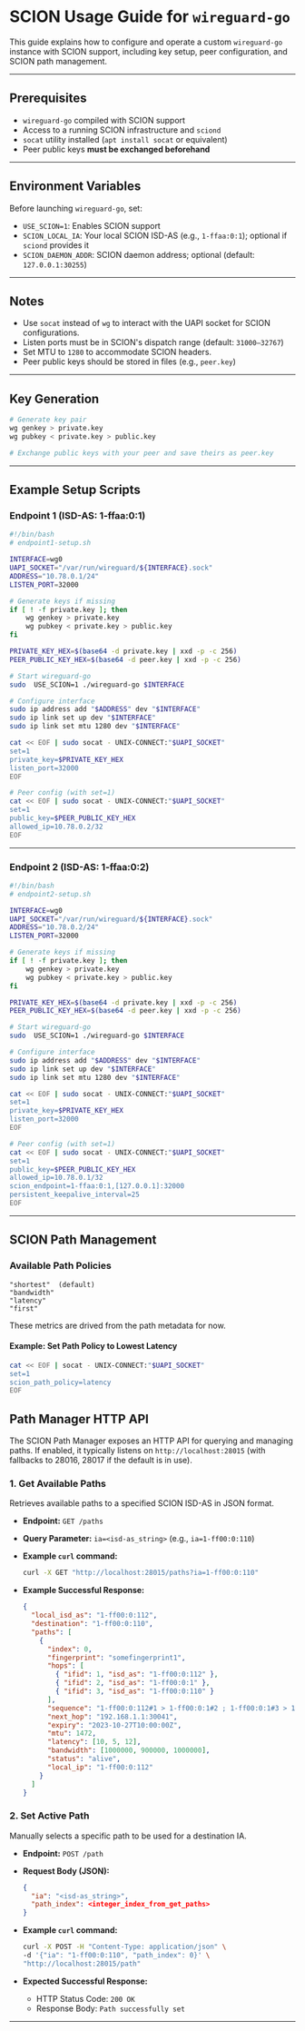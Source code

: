 # SCION Usage Guide for `wireguard-go`

This guide explains how to configure and operate a custom `wireguard-go` instance with SCION support, including key setup, peer configuration, and SCION path management.

---

## Prerequisites

* `wireguard-go` compiled with SCION support
* Access to a running SCION infrastructure and `sciond`
* `socat` utility installed (`apt install socat` or equivalent)
* Peer public keys **must be exchanged beforehand**

---

## Environment Variables

Before launching `wireguard-go`, set:

* `USE_SCION=1`: Enables SCION support
* `SCION_LOCAL_IA`: Your local SCION ISD-AS (e.g., `1-ffaa:0:1`); optional if `sciond` provides it
* `SCION_DAEMON_ADDR`: SCION daemon address; optional (default: `127.0.0.1:30255`)

---

## Notes

* Use `socat` instead of `wg` to interact with the UAPI socket for SCION configurations.
* Listen ports must be in SCION's dispatch range (default: `31000–32767`)
* Set MTU to `1280` to accommodate SCION headers.
* Peer public keys should be stored in files (e.g., `peer.key`)

---

## Key Generation

```bash
# Generate key pair
wg genkey > private.key
wg pubkey < private.key > public.key

# Exchange public keys with your peer and save theirs as peer.key
```

---

## Example Setup Scripts

### Endpoint 1 (ISD-AS: 1-ffaa:0:1)

```bash
#!/bin/bash
# endpoint1-setup.sh

INTERFACE=wg0
UAPI_SOCKET="/var/run/wireguard/${INTERFACE}.sock"
ADDRESS="10.78.0.1/24"
LISTEN_PORT=32000

# Generate keys if missing
if [ ! -f private.key ]; then
    wg genkey > private.key
    wg pubkey < private.key > public.key
fi

PRIVATE_KEY_HEX=$(base64 -d private.key | xxd -p -c 256)
PEER_PUBLIC_KEY_HEX=$(base64 -d peer.key | xxd -p -c 256)

# Start wireguard-go
sudo  USE_SCION=1 ./wireguard-go $INTERFACE

# Configure interface
sudo ip address add "$ADDRESS" dev "$INTERFACE"
sudo ip link set up dev "$INTERFACE"
sudo ip link set mtu 1280 dev "$INTERFACE"

cat << EOF | sudo socat - UNIX-CONNECT:"$UAPI_SOCKET"
set=1
private_key=$PRIVATE_KEY_HEX
listen_port=32000
EOF

# Peer config (with set=1)
cat << EOF | sudo socat - UNIX-CONNECT:"$UAPI_SOCKET"
set=1
public_key=$PEER_PUBLIC_KEY_HEX
allowed_ip=10.78.0.2/32
EOF
```

---

### Endpoint 2 (ISD-AS: 1-ffaa:0:2)

```bash
#!/bin/bash
# endpoint2-setup.sh

INTERFACE=wg0
UAPI_SOCKET="/var/run/wireguard/${INTERFACE}.sock"
ADDRESS="10.78.0.2/24"
LISTEN_PORT=32000

# Generate keys if missing
if [ ! -f private.key ]; then
    wg genkey > private.key
    wg pubkey < private.key > public.key
fi

PRIVATE_KEY_HEX=$(base64 -d private.key | xxd -p -c 256)
PEER_PUBLIC_KEY_HEX=$(base64 -d peer.key | xxd -p -c 256)

# Start wireguard-go
sudo  USE_SCION=1 ./wireguard-go $INTERFACE

# Configure interface
sudo ip address add "$ADDRESS" dev "$INTERFACE"
sudo ip link set up dev "$INTERFACE"
sudo ip link set mtu 1280 dev "$INTERFACE"

cat << EOF | sudo socat - UNIX-CONNECT:"$UAPI_SOCKET"
set=1
private_key=$PRIVATE_KEY_HEX
listen_port=32000
EOF

# Peer config (with set=1)
cat << EOF | sudo socat - UNIX-CONNECT:"$UAPI_SOCKET"
set=1
public_key=$PEER_PUBLIC_KEY_HEX
allowed_ip=10.78.0.1/32
scion_endpoint=1-ffaa:0:1,[127.0.0.1]:32000
persistent_keepalive_interval=25
EOF
```

---

## SCION Path Management

### Available Path Policies

```
"shortest"  (default)
"bandwidth" 
"latency"  
"first"
```

These metrics are drived from the path metadata for now.

#### Example: Set Path Policy to Lowest Latency

```bash
cat << EOF | socat - UNIX-CONNECT:"$UAPI_SOCKET"
set=1
scion_path_policy=latency
EOF
```

## Path Manager HTTP API

The SCION Path Manager exposes an HTTP API for querying and managing paths.
If enabled, it typically listens on `http://localhost:28015` (with fallbacks to 28016, 28017 if the default is in use).

### 1. Get Available Paths

Retrieves available paths to a specified SCION ISD-AS in JSON format.

*   **Endpoint:** `GET /paths`
*   **Query Parameter:** `ia=<isd-as_string>` (e.g., `ia=1-ff00:0:110`)

*   **Example `curl` command:**
    ```bash
    curl -X GET "http://localhost:28015/paths?ia=1-ff00:0:110"
    ```

*   **Example Successful Response:**
    ```json
    {
      "local_isd_as": "1-ff00:0:112",
      "destination": "1-ff00:0:110",
      "paths": [
        {
          "index": 0,
          "fingerprint": "somefingerprint1",
          "hops": [
            { "ifid": 1, "isd_as": "1-ff00:0:112" },
            { "ifid": 2, "isd_as": "1-ff00:0:1" },
            { "ifid": 3, "isd_as": "1-ff00:0:110" }
          ],
          "sequence": "1-ff00:0:112#1 > 1-ff00:0:1#2 ; 1-ff00:0:1#3 > 1-ff00:0:110#0",
          "next_hop": "192.168.1.1:30041",
          "expiry": "2023-10-27T10:00:00Z",
          "mtu": 1472,
          "latency": [10, 5, 12],
          "bandwidth": [1000000, 900000, 1000000],
          "status": "alive",
          "local_ip": "1-ff00:0:112"
        }
      ]
    }
    ```

### 2. Set Active Path

Manually selects a specific path to be used for a destination IA.

*   **Endpoint:** `POST /path`
*   **Request Body (JSON):**
    ```json
    {
      "ia": "<isd-as_string>",
      "path_index": <integer_index_from_get_paths>
    }
    ```

*   **Example `curl` command:**
    ```bash
    curl -X POST -H "Content-Type: application/json" \
    -d '{"ia": "1-ff00:0:110", "path_index": 0}' \
    "http://localhost:28015/path"
    ```

*   **Expected Successful Response:**
    *   HTTP Status Code: `200 OK`
    *   Response Body: `Path successfully set`

---


